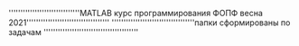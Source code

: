 ''''''''''''''''''''''''''''''MATLAB курс программирования ФОПФ весна 2021'''''''''''''''''''''''''''''''''''
'''''''''''''''''''''''''''''''''''папки сформированы по задачам ''''''''''''''''''''''''''''''''''''''''

